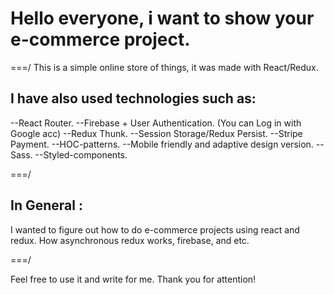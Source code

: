# Hello everyone, i want to show your e-commerce project.

===/ This is a simple online store of things, it was made with React/Redux.

## I have also used technologies such as:

--React Router.
--Firebase + User Authentication. (You can Log in with Google acc)
--Redux Thunk.
--Session Storage/Redux Persist.
--Stripe Payment.
--HOC-patterns.
--Mobile friendly and adaptive design version.
--Sass.
--Styled-components.

===/

## In General :

I wanted to figure out how to do e-commerce projects using react and redux.
How asynchronous redux works, firebase, and etc.

===/

Feel free to use it and write for me. Thank you for attention!
